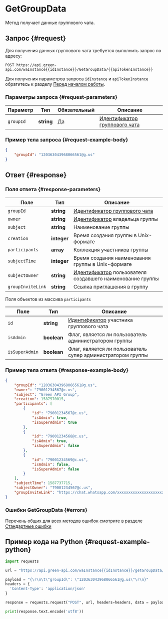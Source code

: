 # GetGroupData

Метод получает данные группового чата.

## Запрос {#request}

Для получения данных группового чата требуется выполнить запрос по адресу:
```
POST https://api.green-api.com/waInstance{{idInstance}}/GetGroupData/{{apiTokenInstance}}
```

Для получения параметров запроса `idInstance` и `apiTokenInstance` обратитесь к разделу [Перед началом работы](../../before-start.md#parameters).

### Параметры запроса {#request-parameters}

Параметр | Тип | Обязательный | Описание
----- | ----- | ----- | -----
`groupId` | **string** | Да | [Идентификатор группового чата](../chat-id.md#gus)

### Пример тела запроса {#request-example-body}

```json
{
    "groupId": "120363043968066561@g.us"
}
```

## Ответ {#response}

### Поля ответа {#response-parameters}

Поле | Тип |  Описание
----- | ----- | ----- 
`groupId` | **string** | [Идентификатор группового чата](../chat-id.md#gus)
`owner` | **string** | [Идентификатор](../chat-id.md#corr) владельца группы
`subject` | **string** | Наименование группы
`creation` | **integer** | Время создания группы в Unix-формате
`participants` | **array** | Коллекция участников группы
`subjectTime` | **integer** | Время создания наименования группы в Unix-формате
`subjectOwner` | **string** | [Идентификатор](../chat-id.md#corr) пользователя создавшего наименование группы
`groupInviteLink` | **string** | Ссылка приглашения в группу

Поля объектов из массива `participants`

Поле | Тип |  Описание
----- | ----- | ----- 
`id` | **string** | [Идентификатор](../chat-id.md#corr) участника группового чата
`isAdmin` | **boolean** | Флаг, является ли пользователь администратором группы
`isSuperAdmin` | **boolean** | Флаг, является ли пользователь супер администратором группы

### Пример тела ответа {#response-example-body}

```json
{
	"groupId": "120363043968066561@g.us",
	"owner": "79001234567@c.us",
	"subject": "Green API Group",
	"creation": 1587570015,
	"participants": [
		{
			"id": "79001234567@c.us",
			"isAdmin": true,
			"isSuperAdmin": true
		},
		{
			"id": "79001234568@c.us",
			"isAdmin": true,
			"isSuperAdmin": false
		},
		{
			"id": "79001234569@c.us",
			"isAdmin": false,
			"isSuperAdmin": false
		}
	],
	"subjectTime": 1587737715,
	"subjectOwner": "79001234567@c.us",
	"groupInviteLink": "https://chat.whatsapp.com/xxxxxxxxxxxxxxxxxxxxxx"
}
```

### Ошибки GetGroupData {#errors}

Перечень общих для всех методов ошибок смотрите в разделе [Стандартные ошибки](../common-errors.md)

## Пример кода на Python  {#request-example-python}

```python
import requests

url = "https://api.green-api.com/waInstance{{idInstance}}/getGroupData/{{apiTokenInstance}}"

payload = "{\r\n\t\"groupId\": \"120363043968066561@g.us\"\r\n}"
headers = {
  'Content-Type': 'application/json'
}

response = requests.request("POST", url, headers=headers, data = payload)

print(response.text.encode('utf8'))
```